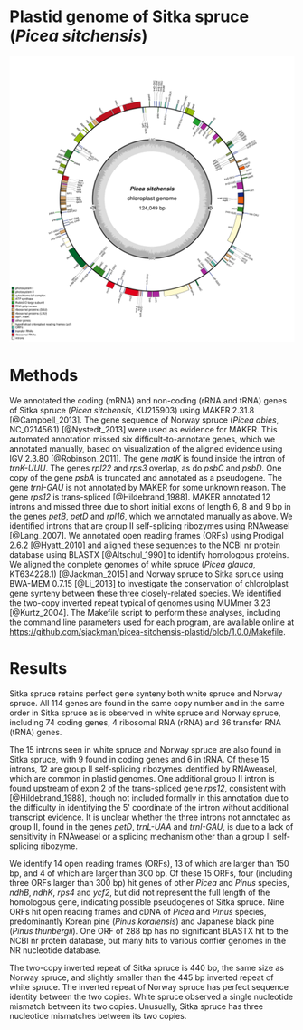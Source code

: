 # Plastid genome of Sitka spruce (*Picea sitchensis*)

![The complete plastid genome of Sitka spruce](KU215903-manual.gbf.png)

# Methods

We annotated the coding (mRNA) and non-coding (rRNA and tRNA) genes of Sitka spruce (*Picea sitchensis*, KU215903) using MAKER 2.31.8 [@Campbell_2013]. The gene sequence of Norway spruce (*Picea abies*, NC_021456.1) [@Nystedt_2013] were used as evidence for MAKER. This automated annotation missed six difficult-to-annotate genes, which we annotated manually, based on visualization of the aligned evidence using IGV 2.3.80 [@Robinson_2011]. The gene *matK* is found inside the intron of *trnK-UUU*. The genes *rpl22* and *rps3* overlap, as do *psbC* and *psbD*. One copy of the gene *psbA* is truncated and annotated as a pseudogene. The gene *trnI-GAU* is not annotated by MAKER for some unknown reason. The gene *rps12* is trans-spliced [@Hildebrand_1988]. MAKER annotated 12 introns and missed three due to short initial exons of length 6, 8 and 9 bp in the genes *petB*, *petD* and *rpl16*, which we annotated manually as above. We identified introns that are group II self-splicing ribozymes using RNAweasel [@Lang_2007]. We annotated open reading frames (ORFs) using Prodigal 2.6.2 [@Hyatt_2010] and aligned these sequences to the NCBI nr protein database using BLASTX [@Altschul_1990] to identify homologous proteins. We aligned the complete genomes of white spruce (*Picea glauca*, KT634228.1) [@Jackman_2015] and Norway spruce to Sitka spruce using BWA-MEM 0.7.15 [@Li_2013] to investigate the conservation of chlorolplast gene synteny between these three closely-related species. We identified the two-copy inverted repeat typical of genomes using MUMmer 3.23 [@Kurtz_2004]. The Makefile script to perform these analyses, including the command line parameters used for each program, are available online at <https://github.com/sjackman/picea-sitchensis-plastid/blob/1.0.0/Makefile>.

# Results

Sitka spruce retains perfect gene synteny both white spruce and Norway spruce. All 114 genes are found in the same copy number and in the same order in Sitka spruce as is observed in white spruce and Norway spruce, including 74 coding genes, 4 ribosomal RNA (rRNA) and 36 transfer RNA (tRNA) genes.

The 15 introns seen in white spruce and Norway spruce are also found in Sitka spruce, with 9 found in coding genes and 6 in tRNA. Of these 15 introns, 12 are group II self-splicing ribozymes identified by RNAweasel, which are common in plastid genomes. One additional group II intron is found upstream of exon 2 of the trans-spliced gene *rps12*, consistent with [@Hildebrand_1988], though not included formally in this annotation due to the difficulty in identifying the 5' coordinate of the intron without additional transcript evidence. It is unclear whether the three introns not annotated as group II, found in the genes *petD*, *trnL-UAA* and *trnI-GAU*, is due to a lack of sensitivity in RNAweasel or a splicing mechanism other than a group II self-splicing ribozyme.

We identify 14 open reading frames (ORFs), 13 of which are larger than 150 bp, and 4 of which are larger than 300 bp. Of these 15 ORFs, four (including three ORFs larger than 300 bp) hit genes of other *Picea* and *Pinus* species, *ndhB*, *ndhK*, *rps4* and *ycf2*, but did not represent the full length of the homologous gene, indicating possible pseudogenes of Sitka spruce. Nine ORFs hit open reading frames and cDNA of *Picea* and *Pinus* species, predominantly Korean pine (*Pinus koraiensis*) and Japanese black pine (*Pinus thunbergii*). One ORF of 288 bp has no significant BLASTX hit to the NCBI nr protein database, but many hits to various confier genomes in the NR nucleotide database.

The two-copy inverted repeat of Sitka spruce is 440 bp, the same size as Norway spruce, and slightly smaller than the 445 bp inverted repeat of white spruce. The inverted repeat of Norway spruce has perfect sequence identity between the two copies. White spruce observed a single nucleotide mismatch between its two copies. Unusually, Sitka spruce has three nucleotide mismatches between its two copies.
